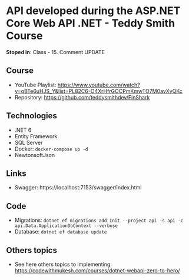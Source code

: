 # API developed during the ASP.NET Core Web API .NET - Teddy Smith Course

**Stoped in**: Class - 15. Comment UPDATE

## Course

- YouTube Playlist: https://www.youtube.com/watch?v=qBTe6uHJS_Y&list=PL82C6-O4XrHfrGOCPmKmwTO7M0avXyQKc
- Repository: https://github.com/teddysmithdev/FinShark

## Technologies

- .NET 6
- Entity Framework
- SQL Server
- Docker: `docker-compose up -d`
- NewtonsoftJson

## Links

- Swagger: https://localhost:7153/swagger/index.html

## Code

- Migrations: `dotnet ef migrations add Init --project api -s api -c api.Data.ApplicationDbContext --verbose`
- Database: `dotnet ef database update`

## Others topics

- See here others topics to implementing: https://codewithmukesh.com/courses/dotnet-webapi-zero-to-hero/